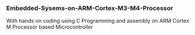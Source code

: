 ### Embedded-Sysems-on-ARM-Cortex-M3-M4-Processor

 
 With hands on coding using C Programming and assembly on ARM Cortex M Processor based Microcontroller

